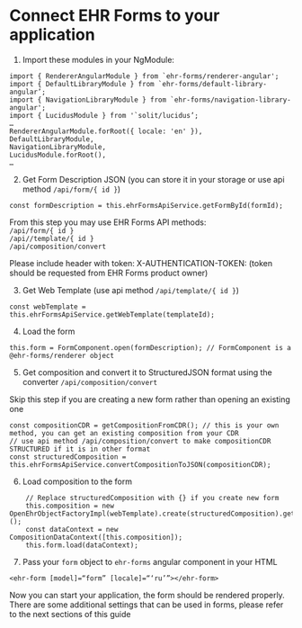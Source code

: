 # Connect EHR Forms to your application

1. Import these modules in your NgModule:

```text
import { RendererAngularModule } from `ehr-forms/renderer-angular';
import { DefaultLibraryModule } from `ehr-forms/default-library-angular’;  
import { NavigationLibraryModule } from `ehr-forms/navigation-library-angular';
import { LucidusModule } from '`solit/lucidus’;  
…  
RendererAngularModule.forRoot({ locale: 'en' }),  
DefaultLibraryModule,  
NavigationLibraryModule,  
LucidusModule.forRoot(),  
…
```

2. Get Form Description JSON \(you can store it in your storage or use api method `/api/form/{ id }`\)

```text
const formDescription = this.ehrFormsApiService.getFormById(formId);
```

From this step you may use EHR Forms API methods:  
`/api/form/{ id }`  
`/api//template/{ id }`  
`/api/composition/convert`

Please include header with token: X-AUTHENTICATION-TOKEN: \(token should be requested from EHR Forms product owner\)

3. Get Web Template \(use api method `/api/template/{ id }`\)

```text
const webTemplate = this.ehrFormsApiService.getWebTemplate(templateId); 
```

4. Load the form

```text
this.form = FormComponent.open(formDescription); // FormComponent is a @ehr-forms/renderer object
```

5. Get composition and convert it to StructuredJSON format using the converter `/api/composition/convert`

Skip this step if you are creating a new form rather than opening an existing one

```text
const compositionCDR = getCompositionFromCDR(); // this is your own method, you can get an existing composition from your CDR  
// use api method /api/composition/convert to make compositionCDR STRUCTURED if it is in other format  
const structuredComposition = this.ehrFormsApiService.convertCompositionToJSON(compositionCDR);
```

6. Load composition to the form

```text
    // Replace structuredComposition with {} if you create new form
    this.composition = new OpenEhrObjectFactoryImpl(webTemplate).create(structuredComposition).get<Composition>();
    const dataContext = new CompositionDataContext([this.composition]);
    this.form.load(dataContext);
```

7. Pass your `form` object to `ehr-forms` angular component in your HTML

```text
<ehr-form [model]=“form” [locale]=“‘ru’”></ehr-form>
```

Now you can start your application, the form should be rendered properly.  
There are some additional settings that can be used in forms, please refer to the next sections of this guide


